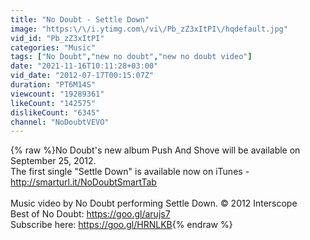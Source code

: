 ```yaml
---
title: "No Doubt - Settle Down"
image: "https:\/\/i.ytimg.com\/vi\/Pb_zZ3xItPI\/hqdefault.jpg"
vid_id: "Pb_zZ3xItPI"
categories: "Music"
tags: ["No Doubt","new no doubt","new no doubt video"]
date: "2021-11-16T10:11:28+03:00"
vid_date: "2012-07-17T00:15:07Z"
duration: "PT6M14S"
viewcount: "19289361"
likeCount: "142575"
dislikeCount: "6345"
channel: "NoDoubtVEVO"
---
```

{% raw %}No Doubt's new album Push And Shove will be available on September 25, 2012. <br />The first single &quot;Settle Down&quot; is available now on iTunes - <a rel="nofollow" target="blank" href="http://smarturl.it/NoDoubtSmartTab">http://smarturl.it/NoDoubtSmartTab</a><br /><br />Music video by No Doubt performing Settle Down. © 2012 Interscope<br />Best of No Doubt: <a rel="nofollow" target="blank" href="https://goo.gl/arujs7">https://goo.gl/arujs7</a><br />Subscribe here: <a rel="nofollow" target="blank" href="https://goo.gl/HRNLKB">https://goo.gl/HRNLKB</a>{% endraw %}
